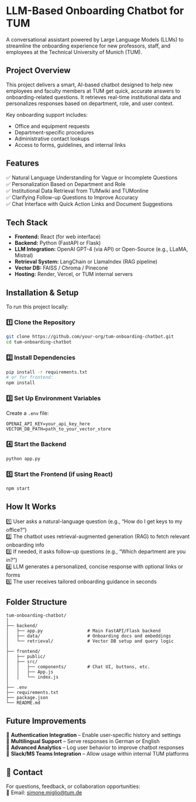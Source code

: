 # LLM-Based Onboarding Chatbot for TUM  
A conversational assistant powered by Large Language Models (LLMs) to streamline the onboarding experience for new professors, staff, and employees at the Technical University of Munich (TUM).

## Project Overview

This project delivers a smart, AI-based chatbot designed to help new employees and faculty members at TUM get quick, accurate answers to onboarding-related questions. It retrieves real-time institutional data and personalizes responses based on department, role, and user context.

Key onboarding support includes:
- Office and equipment requests  
- Department-specific procedures  
- Administrative contact lookups  
- Access to forms, guidelines, and internal links  

## Features

✅ Natural Language Understanding for Vague or Incomplete Questions  
✅ Personalization Based on Department and Role  
✅ Institutional Data Retrieval from TUMwiki and TUMonline  
✅ Clarifying Follow-up Questions to Improve Accuracy  
✅ Chat Interface with Quick Action Links and Document Suggestions  

## Tech Stack

- **Frontend:** React (for web interface)  
- **Backend:** Python (FastAPI or Flask)  
- **LLM Integration:** OpenAI GPT-4 (via API) or Open-Source (e.g., LLaMA, Mistral)  
- **Retrieval System:** LangChain or LlamaIndex (RAG pipeline)  
- **Vector DB:** FAISS / Chroma / Pinecone  
- **Hosting:** Render, Vercel, or TUM internal servers  

## Installation & Setup

To run this project locally:

### 1️⃣ Clone the Repository
```bash
git clone https://github.com/your-org/tum-onboarding-chatbot.git
cd tum-onboarding-chatbot
```

### 2️⃣ Install Dependencies
```bash
pip install -r requirements.txt
# or for frontend:
npm install
```

### 3️⃣ Set Up Environment Variables
Create a `.env` file:
```
OPENAI_API_KEY=your_api_key_here
VECTOR_DB_PATH=path_to_your_vector_store
```

### 4️⃣ Start the Backend
```bash
python app.py
```

### 5️⃣ Start the Frontend (if using React)
```bash
npm start
```

## How It Works

1️⃣ User asks a natural-language question (e.g., “How do I get keys to my office?”)  
2️⃣ The chatbot uses retrieval-augmented generation (RAG) to fetch relevant onboarding info  
3️⃣ If needed, it asks follow-up questions (e.g., “Which department are you in?”)  
4️⃣ LLM generates a personalized, concise response with optional links or forms  
5️⃣ The user receives tailored onboarding guidance in seconds  

## Folder Structure

```
tum-onboarding-chatbot/
│
├── backend/
│   ├── app.py                 # Main FastAPI/Flask backend
│   ├── data/                  # Onboarding docs and embeddings
│   └── retrieval/             # Vector DB setup and query logic
│
├── frontend/
│   ├── public/
│   ├── src/
│   │   ├── components/        # Chat UI, buttons, etc.
│   │   ├── App.js
│   │   └── index.js
│
├── .env
├── requirements.txt
├── package.json
└── README.md
```

## Future Improvements

🔹 **Authentication Integration** – Enable user-specific history and settings  
🔹 **Multilingual Support** – Serve responses in German or English  
🔹 **Advanced Analytics** – Log user behavior to improve chatbot responses  
🔹 **Slack/MS Teams Integration** – Allow usage within internal TUM platforms  

## 📩 Contact

For questions, feedback, or collaboration opportunities:  
📧 Email: simone.miglio@tum.de
